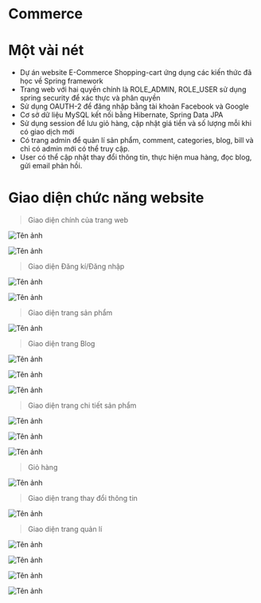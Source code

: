 ﻿# Commerce
 
 # Một vài nét
 
- Dự án website E-Commerce Shopping-cart ứng dụng các kiến thức đã học về Spring framework
- Trang web với hai quyền chính là ROLE_ADMIN, ROLE_USER sử dụng spring security để xác thực và phân quyền
- Sử dụng OAUTH-2 để đăng nhập bằng tài khoản Facebook và Google
- Cơ sở dữ liệu MySQL kết nối bằng Hibernate, Spring Data JPA
- Sử dụng session để lưu giỏ hàng, cập nhật giá tiền và số lượng mỗi khi có giao dịch mới
- Có trang admin để quản lí sản phẩm, comment, categories, blog, bill và chỉ có admin mới có thể truy cập.
- User có thể cập nhật thay đổi thông tin, thực hiện mua hàng, đọc blog, gửi email phản hồi.

# Giao diện chức năng website

> Giao diện chính của trang web

![Tên ảnh](https://lh3.googleusercontent.com/um3fjq_78j_NYW_e3vs1TQ9eFm_OwmjeqwuypbarOGNnnRHWuBFQNso8RZrqsI5cK4eLdN3G_iwWupknxupzykLvSSmlsPvsbB4PAaeWwF_3RvP791jqDjscX2G87goAMlcgxcgU20MzW2beWFj46GJYE3inheK4WDtlYawJz47MyaipH0kY_UsJwbBOJbj3D-8to0Tj5aoMTBViB2SMDFcYKbVDNoq3YtmQxMmZQxkp90c-rfijNJTk-CtHJRh3vy81HUeDxk8I_DDcZ2lJFaMnWLbYVM5zXPvRQ7B82l6EgL5Sz7obmivL3olmFjPwMs55mIpMAJV2zLrRhS1Bhzj5CKq-4sVa_KkHDD4ynR58HIanTV46Y1_6BZGwnlIhj7Agt7Qt3ckSwjZU363YNWfzEYB8-3c0vWFITIZeomEOiG0KL_sZGylTAi5Nyv_C47J2AfNzRAZ4jrhd0qvPy8TZX-oN0w_HJTZ1Ni16vXlspgUsIBrYdmFesisFzTmiPxh4WVZ4CYwyiJN9iMNakcEKJsmPs3ZfEKR1NI7QkPT8-Jer7GFj5l7sKeI08-MthF70ntbW2R4xfpxAQYu98dEl6iR-M9qaZQKL4a3dMia6C5xZwthzTV4M6h8ADPm1g7CrL2UlJ6Cli-GKv_c3ut5KgIP-JUNUQMVa9lBs0SAlN5UxpYZbLnUxnqb44nT8HpGMXll4fc3jwnxgjOjVvSo=w1866-h864-no?authuser=0)

![Tên ảnh](https://lh3.googleusercontent.com/jkgCLCFVmIKqqJRpxij94Ux6D7Qi6PVyjq6Gi3frXJ7I5iAv1WtBRNb5q9DxYpp4bi2Q2VbnF-K5-GYWH0Ks-9n5ovQ4oLPDfmXGx72kmSe4_BFkABNqcX7wipmuMMU8dAT4tseaBB76aXfUAMoYhGJhpWne6SBmDp34UK1ZSBx80Kq-Ej1SOx18SlK10XOSsvpoMQTsXUfCbK-28tsTzQz75aMTh-eYNXv5o8Q4g7zkxwoG-zfZvyaY5Kf0AzNGMg1-anPbGYLOtPz9TfXDXPkYi8ORQHhRYWxOKmoSUqwiA-N7l9G-N7fL3gtmBcvgtj-b0bri7rct7HNcm5FsJ2x8H3NuapbQsP5TGlvdGI9dxcdp62J8PDoK8epeuQe9unbIfOtvSlMZ6uqidNuIoD7edv9sIgwidEBtMu-CHdp_Irz81WFG-RsdGDTa4w54WVMJ_YsiRzGch4_BV5bbqKRDg8OP1pyxUsRKeLfkOtpclWSRCl-OB2I92JoC2T6bkeIv5pZKNCfuBxao4VH2b-LM6gtSVqc2J_nO91vW03aEnVjB7TXFVBqSOW26SfCBqv2fEUeOmPU1nG3V5BY8CmKEi4SNx6VUlVi55t4wdmXT9bgj9nNW3WSP1kWbYf9COEg19RhKpaDsAA6Lox5vc_IHGzCp5k9Kz0TAxFqeCyuFtWOSpXz7suwytqnJ2YzCH9KM-HYKAzxRIAx3MVsIFNE=w1666-h937-no?authuser=0)

> Giao diện Đăng kí/Đăng nhập

![Tên ảnh](https://lh3.googleusercontent.com/Me0OnYnqsGcMO4CezXqDhwPV2upYEEKRAk4paeSdkP9NnfuciedzxZcHXusqqx37JojZSDLiJIn3N3Y3_nIBaHaHGid9Z-ks9OxAGYvhw3d5Liazo_AdckCoO87I4vJ_7Cqpxlo3gNFyFOuI6CseAD5kz-P9pdVlT8gyG-wWFinvU2d3hJrUMzE7wqriVWq443_yL1IxeJve5OBAAH4r8GtsFv4RonjD8RCt86rb_bbswi1zN2Hz2Q2xwDqBf8CtESxNRiwwD25QYAmpr8cDV4tG_oAhdlAmWCVgeoWA7ddJ_htLy6kpE1RXGE1ik3-RQmxiqDZ3GZqIGXECZ-yfLmmtYawXYIPw1D879iI6i8WvuI6yBILYjgNV3uXtuiIJBqbGmKqTM3fmy8OUunIdg0b1U4pd__ufqjm4G7iKc4Q__sY_ApwC5tkdFN1djwXewkZeh9rvCvGgMO-K6PMa4zgiiNT1LDDTGFkTrlD6WGYhZEHMv831B_VKUFqJfQl9M4gukb876Wc8pFQBMEK__qMBty4GXAv2Qwg02aFeFe-FmOqqw_tX00MEb5tl-bw7qLldKyoD_H9cdvydYRZW6MTl0FGL88PksnYL4PdVFZ3y4DlgoBUQXOMG5jk3zRzKHVx9hT8aXQ-larzgde8XhugJN70hOVf2BKCi4mo6e6paey2Vfq9tufVZfoS3jE85JSsCtwJWHGXJTmF0-I6_Mjs=w1666-h937-no?authuser=0)

![Tên ảnh](https://lh3.googleusercontent.com/gRYg-Ur09ZzKFwWvuq4UwYRz5wfWfVFic8N8u6dU9pwxmPWvP3kh5tavTW46gr5X10bjFd-1TgFKrSe7Hx_ciw-2RJjbpqF-hwichiArXbQol-jZlkoqYxp8jnU9vAG8jFNmCAvxFTxpVzwDhE8lq7FhScSbVwL_L62z-P9k9zxu_hFd3D0nqabQ7nZB_B9Pbgtxk9DDUjI1zq98duDjz_oRp21fI0E_AHT4OELzb1uhrnnzmiQQjDb1MDLa3Y2KawN04i_bEVz6u8OfCG-4OxJEPvAS0AaNswA59HIRcfMmd7PDrOS9R32HJx5-ezSZuhjFP0vcnWGtRhwDoyz6k9j5V8RDNNWotifJxiG6EIOYK7576ttr_Q4RLDEKQ_Op2oAgiGDD0rsWxFivv7BIswfOT7E96tGOTBVt4VwwiBbY9gJrOeR6HZ-Y10JHyk9AlweI7vsOq0scgAmFNvBed0Y_qjVc1dlEIO_Om30O0VYiK680-ruDf2kz9NfSEBT0aFZ_RbpI6NGN2jFFd5gxgwPqgPtLicazisusaW1tA8FYvPk5AtwscFzsFHfthtUn8szc9UReXCMnvpf842nWB6RXDYKxT-xrGerabqZmQIjl_kVfaaPTa2vR2WiaSgR6Hl7JAXU8kFbkOE7Q9RHqSQHwR4oYb-Vy1Gp2a4MR5LweTEHECSwTiM_5fn4Xelul2c4r9cYIcT_63FedY3fxk4o=w1666-h937-no?authuser=0)

> Giao diện trang sản phẩm

![Tên ảnh](https://lh3.googleusercontent.com/aNIBDzMY7GF4wDfIz1s1uLHTcnKpmTcOPVzIWA_gAMPRPYBBbRyjFTrG3-ChV9WrUNqughXiPo1KL1Lv_v0wi0pkxPNQUdiKo1HSOeT9i9alrCzXe1ROkyJ0wIB543x4OxgLFNLsPPXHDxqa_W2wcbxWa916mCEe8Y1jHBiIHntb9cq8zwqA-fWzL3DngMNl4h-PWOKuu3X0SPRNJ3vRxmggLqsasyxekUd150i4nvzJd7R5RUuivba5ra6UCVcXjcrPRkwAg_HZiQb7Z_JVBan0JKm1KuvzWRpGXGEsY_3HN34YLev-TackjcXANAQEhvDi_1ytziCGaheKD47HOQ10K-3rf503Khttwz2J1Vdm-zR9APDWqxFwR_n_v6SZLcryLSAmJGoVK2zZZmc4jtBr-ZIKjlmZOojsi1bWR1qVDtMw2ep_pF5m6gHouCCjqCPi9TYMkEXrIxPqpWPJmYFUoy71mEUzkmiUgxMBZDYHTR3q8ePV5-Yi5ROM1zDTLeOiHaBAnFcKURXX4OOwaim9cn06WasVx7qD_0Zl2kTXrt4AfCWEELQXNAg2QmASuzLh4mKB_raOw42j_-lKO-4nXrcgrBMtbWV_ZuEOJhyg8nRk_BzprzN4GhbxTH-E7y6Rjn2f6e7Ecs6WE7tS39Op-CLON8jTO07MnT_Fsu3uDPyCPmFnv-aYaISqcasADzPAAmIquiNPUDuShDniaAg=w1666-h937-no?authuser=0)

> Giao diện trang Blog

![Tên ảnh](https://lh3.googleusercontent.com/ZKqiO0KGWNOfkK6EcRWxBnVUF2zbE0fbA2bO28ImAkSisEDO-pCIb8vzK9U0RMT-7l4h_dzQeo41YDReDaxvTMCKWyC4S3UWcI4GKqe_3GijC3n4XESSdl9oGb8hvIdTxc4Z3ATNn5sj9eqxjQijS-i46D0eUS5rW7FDmVNYcp1_T8doo879RUQry7RJB7tKOX48dfz9B2tz3JYzSkN79llsox0oOKFk7cf_icSCjcAO8hYc_iUrVRh2JpYceaARIWpSddzc43CecC9lsqyG4T1CLOh87AWpuAHXiVJOLUAXsxbDFGxcmg7qA-bu421PHtV8Z347QC5lMR_rhiE4Zx8Msd2pQP0qocloYFfjBxxHg2FIFAg8coKBShBBedl7eNH7F2qk70cDgZShfBvYvfTyfxJ7cjCvHiNxgwm4CuvGa2aD7mPvpCja3OqMVQ0zykKALC4aM5JGp0RwpvMIYc5k3ALo9221EeqC1z5XejpkjAi7rhRK_Ij1W69vVJ_41m1WhEO8FuddGE1uq8J6W8bkCR-cWEMmnokXwQFqBPZToglkjBriqucJ7G0d1xWyzHN5fdgdELSCtExOv1xiD0dYb1_Oyc_7Q4rA8dZaZ4WI53I32SpdbwXZIX8RbHTtKZrC4nedE2c-ZKC95mh_Hp18MJGl4mTUYE-LeyKITRtuTb8BerMJFeS6mTq-tpy4vGkQDmOyjPLOEkERIWhK0lI=w1666-h937-no?authuser=0)

![Tên ảnh](https://lh3.googleusercontent.com/pjCiOVqblWMvHjHqVpvICRyiIHmmCgsyPgdBJlqH3JSzfa3OVM-uRdh9fbk6EITbwyrmOP1OhwSkDv38PJFPR-vir5AU0HbFSp070besf-XrV4EsPWcjMSPEuzEux6GI2zK9hWiizP693QgT5Ua7O22cXKV9f0mQ49NRsWCxoRjd9eVOPk1a55Aen_aNH_0aPcLOqVJqlCssLCf6j_SEpkcgL9ZHGbb7Fl0ZGn2sC57FocoQW0i5KfhTzVSytxMDoao0TQvfm92FtfwnWKmucmVfBNWOc3txfdw0Q7QfQZeGJTAgXD2bUgrr_t-QiufRLXVY-Tn-YE67vOzvpAUcejiFoiuvn09VLEW7E8IHgFYvbhuzlzWRT7uuCe5hobADb6fgmTypgF_fD885v--CvRZ8GrXqf6OYxKwJa6A99b_OhGXJ92BdrmOQeCSxtlBKpI59bcy41a4XZn93YfuZUS26WqmXxGG1nlzy4ocuXQ-WQXYfnbdlCzP_8y6zYsnv-t8spEsZciA35vfCwriJGLo-o9edQLybGNqj0EHOz1khpjYAZA9oOQH0F7yvCSlpkiGZTfEvfvuuBT796jqUIZ37V2jDj0k3jF7K9RVHgHnxRzs8ndrxo3zytSXTvXDA8fq4SQHRjEK7ZUb3zfMw78Ghl8GnrTak0f0nki2AiMpvVL_RTvt9ZHn_nW3_iTJUF9a2PuicGDuDyO9UmfSgsKY=w1666-h937-no?authuser=0)

![Tên ảnh](https://lh3.googleusercontent.com/hGQ0JRwnECvhpAkriS1s_Pft6esvScomkPihsBsKntRDMz5XmkY8jftMt2SvTAq5Yweawqs5Rt-JnADlfNYewDTUQJMB997Fd7HFRhLHw0I1hZWk77a3--xi5VYQ3Uy4SdUTqAKgPJ3WgFo1sFzEeF3Oe4SlsM_jVP5C0aUxsc32wAuCzgpw-pTOgVzgoIgp0GNWg_cqX_ixypUeoWCieKLzwaT6ZvbBwH2qk-QdSlQu3fa9Rg-iTgD6vNoKOlN_5nzPnVTwOu-HNNyvOLIqPC_zJ6RmJoWQYXDhp3yWaE7t03bTCBxOIG8pa_whdNwy0W9XmFZqTqSNYCZ2rMNxJvMV_1Tcv1JLYYAEr0V_zDebY23MR9Ds4vormX07OYL0h9o66SGJ98aNKVzhrq0Sf9_gee20no10rYAM4NpF1r0Rx79Pp6-QuDy3NUjHBiiO0__4XGZjilr36Iv9I1usb5e34JAq84DDPRCiDjcRNVsxbHvUHy3dMmCA2axCXka9PLWEQCJ87w1v6wbYgIGhjTjOLTO4VP3cgTshTyt3nEeM8xWMP3iMpG8p5C4h62liJRN_o2MfxriHGOR5RWb7SONha8Y4OM1fziVad0Uzv7bp1HDrtdYUYjHynnB0rjKXN5jhn0lOuvyMHLGjByD-hLni-vYvX5Zg7JBDbW41-0u_vaFegjH6OKC05iv-AH0yAXHtgafZlR9S0RYFmUV7_8Q=w403-h227-no?authuser=0)

> Giao diện trang chi tiết sản phẩm

![Tên ảnh](https://lh3.googleusercontent.com/yVidAdTdxqQom7dAR7LqFLCxMFAfUUq93ROQpmGgot94yE7vJpc-PwVk-02jxoXdJFo96EkJMaO9BlHW_tMjqQxvuKayaqFg3WmTexunyZz-plVsuohqdOkwDBt1L0XOy31GT-SW6Uat7NDs5es0O-bT71W4AghtjNo8pO_NLmimFfKv15Zf1-cF_RLaeLG7PUevL0xI1DFNM8vI5QAkIVXUl5DjnYrHCB9RSJeSQsFBPbEI-Hf1qBcKPlDvjETvW4kul-Hy46x2BgsJwlQ9jPh3EGjyijPbf-p9eWHj3WGI43devroV1aFLiNKAHDaQXZfKGjLzcHTGmKSuPj9ypLXGU7NFrprD3m2FnHONMrT06g9IhKvlTpYvAyxlIaZm-C3VegW1JtIpituXbas-2Ci1BKQpaql_AdSXGyJ45Zy1P6gl7d_TDuB8zfuQLl695kuKIibtacho__vm-XXA7DE-fBlgL4XQyLLmw96PfEsTw0hWpALgfQSob4df9JkeywZYd8z9yZCJ3x5UsFUIXVnVqQxWl5iXgSfHB3MoYg1JNLnb03MM1thwEn1MNCRCIftum7tLjz9hMF-TcrSZ7WJPkNqf5Z23bTs8rEVYuCMSHP0sMYdJdWlbW9lOck_IebZzs17DBPfjyRGWw0_qjGuFgROcJ2--jtHE_SDjcqDGPqQ4YNEc4gz5vBtb1Vfm5mIugqE6x0h38T8Ydpc5_YA=w1666-h937-no?authuser=0)

![Tên ảnh](https://lh3.googleusercontent.com/F-zM3HW2rE8DKGTJner4EFCuhcisHhi4PvYZJtrdQnsIk3DcpQ7iYNO4tXJ8Lf-5L6YdO8QI1WybHDlard0QyAnVzjlEM8CIRHOV8a5IdHMphMTpPYHFy3IqCn6LF7jb-eW1_kqCv7drniE_3H5lm4WjfqIA02Y3q01AVof1jcKdrZCzAuVbQU1SCn_6mUTjzDe5XCzuBhO3UTACpx2BRfQYYlow3ueYo8qPWOdUA1759AHsut_gWGQJceIn2wGRnmO4OFGn9a2EsqQhB-s8Jz6C_E9qCmGVAd5nRN7X-jHrm3d9AfYgVmBfgAcuFU6DEm6P3fH7EegHPBk7rx3FbdfSLtrC4JnRHJU-c0_WFOvfwXgkOQHTk_HHREFLEtFENYfHasXqe5oDpYgu2a_r7SwfJCbhuHkKDw8TBerNZYWISdNMuXDwNSZ4V00Qi6HIVc6tAZSF6J9KMgVCeFdiEKKYHT9ixneXkyQvuvW6YtRc0TPK16qLfuEP1H-FSgA6xjgOeNFGJlPxDoAMLDpWrRWiq21EhBL80UaU8FMBPKtGpKGVBQQRr32KJve2nUnxT-bLFHUXHgUhJ275vqtJJPV9iYgpzaxJSVQFSdnlQJHRC9wvQkIqgUkthQ7XVSnCPcjFUb1vgJUvtxmv9xFyYeh-XwuEwxlnaEC5C4MZkMK_aKQGh0TstcWvW23tDpnytwj2DnMkuwzyf8w3617RXjk=w1666-h937-no?authuser=0)

![Tên ảnh](https://lh3.googleusercontent.com/q3L3qbJxKUPlsHG8K3Zavaqvuv1cpHIPKhHZGx-8RhoiYZiy-rLwuGv7HjtW8MGUscccJg9vw1sn5zguHZZUZUg8vj0_dmdagBhHmQjzwbyn1U5Rwx3i5T7hbovz65adHcgeo8owGn8c13Dunshokv7Cm1qHOKmnXO-4hu10RHQXhE1oU2Jq9zKciLnr3J1qoMVcrvR7Vdx1zWYCFrdn8mrC0IirkVJgqHp8HrcIFLgSRyHsKLGqTn7d1OwqDhbC7WvH_J8GFQzXT45GnThsu_RLc5MkiL_D3xQInatqkgFVfIUJGAzeDsQhhIGAveYn0jFidsEdf_yJhOE4R-vQtSHKzQba-4PsHMoyrKk3f0K0t0DxLN_OAoqi7Z1igExjVx213BwagZKiwJB0mGfY9t0E2jqK1YnmfD0Zx8hpZ007Tk7VOaSXSOay2Z19aFeu7VT-dYRTNitwxcACPjnfK-j9cnvZQpBBVK5wGf7DIToUJj_O3BBQn_L4uDmDRwPZ4A2d1GKxsmmVvZSgCJHLvm1wEHv4vPDcY86h-18LMLcFakzX4sw1b9qVra00bRRx4b6e8eLjBP8HZOoctZi0HgFphIgdVH6721Nokzu40ypAqra35wiQkITUep44RtA68kK4RJ-B4IHUFtXXK2hIQYONJcf3VVWEIX4zp3-cl7ICGC4GeanidkuPuxPmOFwrk0ba52U42525HueTO0ipH3g=w1666-h937-no?authuser=0)

> Giỏ hàng

![Tên ảnh](https://lh3.googleusercontent.com/GS2zsJrTXnfVSRAIKIm2npTkuBLcHIbWkgyGZCdBC_zZ6krVY2QRRQiiCKBH8Hr_lb1B6ceuzc3DxyolpNX_8oJbPpNS3jrwldPFns4XcTFhWJV_Z31rpqOGZgSRx4F8ZFLNhgaLVccnIrNLrr-rDSESjdHHvQhFTejjemZvhbLHiBD1ONPkdSjotQXwCJ5ahcNqmDHdQnILjWaA-mZlHskCI5CfjaPa5KU6rDEk_aBsz98IcMCuM9KMlJZpIWHP816bqNRUmgVcqwWIfPPBKtdFjicEZ8f3ZhBUqsy3mI14ObWFZ25MaUfiTYUW2-9ZNXbwAIKpMkTKPbRxJO2JXb4SqYLUmOhQESzSXbcC-J_sp7NqmZ7im8VHoiQZJu9_xVL0lwkLcm4F2tZLClNWZkOvixwwiajpmDzpLfPlFX8DbgYDI0si_t_Kq8pKm2ZydZCcZ97DV4GVrTAtofSINYlFMLothWBbA6Zv2bpDqSzAOeXZHZUiamJ_NY_xo2veB3hbwP2CPyNm4brkfb9hEcMiaJRdnwsBQ4q-pGHjgLUuOzRAV1EfVjeWGhB4t28ORVOHdUPXAH-ntBZvuYCOv6JIYXKAvWKam4s8wA2F4G4WtzaotpCwQbYfF_ksoOHva3k0QAqsKM16PBwbT72Ww14gL0Txp6PDKsnZn9QEJmtSA0C3URxgkSQ-hxdP2DnbDbrE_zc7EGEWn28NBpftK6Q=w1666-h937-no?authuser=0)

> Giao diện trang thay đổi thông tin

![Tên ảnh](https://lh3.googleusercontent.com/JMZVqsTrlzoDO5K5NHfPVtROnj3PdcD64myazm9FyglwAovOYwx88CPbit8zfkP2nrkp3AakEfC9rt5Pqm0Jue3SQJ4HWNXCbidPGfBFDykQ0l70rGMzvWlVRWVUe1JaWxLyi3pMdVPZIIhkRj3VEVVG2AXKfR_mfbrAou64v2sPpbiMTrVQ4-WyVrhoVbBwDuur9Z7MAgOhJ9PkmmMFo87mzO8jCZHbhkND0lIw61_D5KWA77GyENNnp_0dnbOFLDJ8tgt7QnOoQghfxYhZPYCaHGOxmXYOmaFh3MwE2209okE9rIGfZlNtQUK9stDIoeViIB-AC0Szht3jFboS3H5FVDYOh9fRaMDBrnz1ydD0uo9_5igCArl2zLCHCURpU32hPgKxsRQUMcqTAS1juTlyxMk1B3nAexCGTNlLcicgGcK4ixyIjL0A4OeAY_qlAWIDyJzSKEjLDE4CJ2MKQX08Army_c6EFiwdWaMUGsjS3Is7YLTtnf7-Md73qtaBRBy3T6fXP20GIXz4XCsTbqdaJK58eiysaHxww0jwFSYtHPHok-V2CQt7PhnOOBTcuAiC7GwbMadk2CdntTwxgvw40GSniuBwDmcmooudws9fdylHKKLwiwJXkVSJMs8ROgLhqLjG5VFrRfbQTjVAQmQZZ0Gv40Sl2IrYdqREJvY3qNXgNhJllIxRahE6925xTrn_6i86H3LQiTA92uq4_Nw=w1599-h937-no?authuser=0)

> Giao diện trang quản lí

![Tên ảnh](https://lh3.googleusercontent.com/aM0RIt3AO4AJ7IkjXAUUxJDgcDE2ifUzHq-_I8wV-mbYDXtsuX-QJT2ky3jzPfmSDf2I3dKIJjWVJF1yWOAPpnyFvUPreJya96-NKzjh3vvN3mWL3Xz_mzIGGjhPFVrvWcpYS_YUbkArKAPrZRr0r_G8UxEcCLd4eIh-SLOYMxKHqllclWX6yqKbb1GTkp5F903IEdkIBPZ0oifZwjDwyedcGDOAMiIjxstzsfCglbWH_YZQG7aMm-IDvyIpTkgM1txJoKSTSQofsR41BzY12bO33kyOMAebdikulEmx9xgjlr89O70C1GuvOHACkZffli31v22NuuYw80wup-FKpuPJ7JbrkSku9bLVezQAEvsz_HYjgeHU99Y0tB84qqXcbhIHWbG7y8FPGIMS925KQ89ypbAgylP3duEBrIcOtDxJS0IcQOmYXZRcZwQAFCnnFxJ-L9gMcYs4WaQcsISN8ftx7JPDhyPPiT6RiGIG6GIY6GqAUx_r3XHf12qsh_o0FCDb4vfZaw2EDHzT9as5UySUOFEFD2scSnjhvjKvCCFOCVueDMHsxYMcpbFivZwGlAlKb5UACwslmW1xppkyvxCufd2bt-7sh_LwaqH2HobPfYxL0ok5r1uoqxNA-Nz7L731PO17FeqOrxzf6dMytRA_vOjXudK9p4eQjlkVifwAb_FhWssMd6_58NrMIzCqiIMhTR2oZYRGx8rbsvSXM3Y=w1666-h937-no?authuser=0)

![Tên ảnh](https://lh3.googleusercontent.com/mulX9KLFoQZzuOCLM1w11iqcLqJt4jJQ3JNcRtMgxq4Sexrdm014B0109ZXgUbM6SBwluRbyryu10_PfvRSwTMu1Uo6y4_V0DFA36rNhanCbDuIUpu_L_n0XDMdvo-GKTctM09wzPM1kaQyFRmLkhmEyqW4KLE6o9PKflYmrvcVgKW0EM-2_xuFIAM6vC9tX1OtH32GA8EGCmwhitlFf-B9GxPkF5gWZ_yvsoq9od4NFgsaCgthenI2sCBhuWKAyOjFGBqc2nqeRDqejj-eM6SLORysgevnul8nB1NNRfN1UAY6WvcvzScxrASykhSuYfmsiUCh19yb3J1Y7r_MC9Vd5cCLcbB44W9QxjsYD_JZkxvE8fM6b0TUEOzySuU5z2fMgPzgiKWCW5-0DItOydcCbTrogOviVXV3Mul5Nyyfq18HZSDY_W1mRsUYthI7pDgaW1JSXKxZuCAv0ZmXq1jiYITYmfFwHCHeiYXUOILyGryWcz2cd0cvFQN06VhbdWcOxBsAt-qm5t8xLKE7NHoJoqyIYe55J3wMjsvxwKu3xp9JsYRlgvmgk03eBQVeWXPZuo7A1U4Mm_dkNlgc8L27S5roBn5RKi-ZbQ3hFgM4ACmQdN1bC4qqopcQz4zIydTrF50-nxOxH_jK2Rlq9HY9ZFevk0-_PeOUxoT_Ho_esnl5CF44SufngD8d1FfmvYWr0sy3ik-LW5R8rTMUBAMM=w1666-h937-no?authuser=0)

![Tên ảnh](https://lh3.googleusercontent.com/kU-3gzA2dB5LdW1sNxsNWyBJ9J0x5_Iiw5tMEhOkBvyOtKk2lL_LiL-t4U_X4nrZjst1Es4vGjVaIAXWRp_4mwToYRfzcvPutrLZUlhscfxWEh1OYq-aSnA1ZHSxXIY9c8twTVCcD72MFuXiw8XMAJq9vmyBsfm_aMhn2OlJO-bNBKLQ0TYziqcfej-MEXFNlU-XBlxT0NneRyKv-YQO3UcEEmQ0MOuMgXzxSZKsBVDSpbVHIXiTGy3cRn14iRfl4OB3uFmZeHe_ftO3XTwxp2HRIW8QLFiiT4BksavAuv9oBaNnvCMaqLaYnmHq3zQry_9WPID7zaqOEwjTJ1hJDkqcfyqChjA5C2qAmeZQPtrs9h_eLTLe0u8yOZMuKs2oNdmAOP3YJUEXi4gypfmtgqEx2wDg1nwZTAVEuutS8zknEQNbynTZ73fbfBmbYERAnQ5J9mnfPyVuYI8xlDIov32uhAhpMat9x-GbgZY7Qs_Sk6WV2eHiJculT2bigMsBvHCJ0loEvV6eyOtoHnAu4vqrizlodLBMYfsyipsmqCBERyYp5pKAyj9C26FRiZuro0yhlmFomDc1D0ZCacyXZYbXj-1_7JlZkYdTHdRH4awybKkPnP6w-4WRVEspzg39KqEVRSqa9VlJvT59J08L3h2x05xoxBTJ2mXvsguk2ntmebzrfCsNiGazTREKrGEPyytqu_dNxX4K47mtOCYeYzc=w1666-h937-no?authuser=0)

![Tên ảnh](https://lh3.googleusercontent.com/SVuRn-XfytZRz0Bk4tw7QF5GTSO6J5g6wrS7BmQp000O1oa3Shc9gDL97QKZGXVw4oYA31V4dc0kBrFTURfvTPZnX9AlRqGGSsZFF-bt3_BDpNDFh-rUj1oxrZd5leBM-LH1ZHmyZuF3sNlul8y2lDYizTF2LgI0kvzhduNawI16tlQkEK4_odaFf-xWwXwBO24neZQLDa55Y1-aW7ImBNG6R7YCDWf5EX6qeyeXdamrIRgxRLSjSUNqHRUG_qSZGCUFYFQwfCBHGKkU_S3_kRbQtU1eljIk4QIZYwC5mqC7kymXeGEYJIY1D-ER1ezS7jGT6NbXTc3zwavP4ZdDULve8WycfWtsbdde3Ljb_yBits8W2JsH0PhxZI_1y60KEq4cDYakXWW6mEWvLA2uQ1LJ3ibmT_5mw2Jo40BmwqHRZ2Boz7wF-srczwTVamTKZEfqFgIJaA-ddwjr3ASvL7_clAoZOV8cKBlGKKYvwm0D6t6Y59DAY0Tx2L77OfmdDMZhI_Eba8I9us6kRD6R1jsyvKlD8fJ-PFvIZ9BUCAswBO7dwUF2qo9hhH3uaKuDqHu1vC6CqiWeKEdH0-ummqjAM1TDWGtKY8DCgssK8BLXKpHQERXQ8jxUPPMRXrud_9dKH7hqKPruL5lekl4lK7fxNdinF3WSBnQhSkW32vqiLcyqLr-RT5JBYJRzAlY63fldMEQrPd57P6AplfYuPxY=w1666-h937-no?authuser=0)


